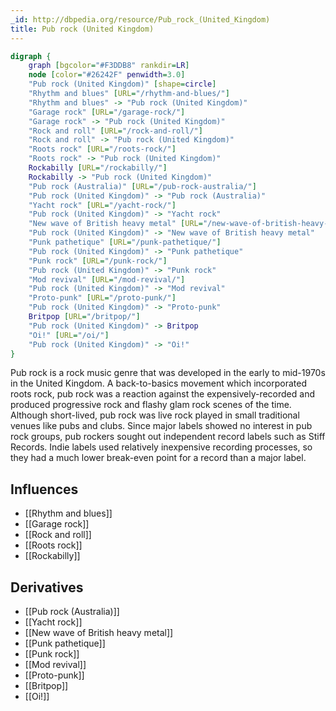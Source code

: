 ```yaml
---
_id: http://dbpedia.org/resource/Pub_rock_(United_Kingdom)
title: Pub rock (United Kingdom)
---
```


```dot
digraph {
	graph [bgcolor="#F3DDB8" rankdir=LR]
	node [color="#26242F" penwidth=3.0]
	"Pub rock (United Kingdom)" [shape=circle]
	"Rhythm and blues" [URL="/rhythm-and-blues/"]
	"Rhythm and blues" -> "Pub rock (United Kingdom)"
	"Garage rock" [URL="/garage-rock/"]
	"Garage rock" -> "Pub rock (United Kingdom)"
	"Rock and roll" [URL="/rock-and-roll/"]
	"Rock and roll" -> "Pub rock (United Kingdom)"
	"Roots rock" [URL="/roots-rock/"]
	"Roots rock" -> "Pub rock (United Kingdom)"
	Rockabilly [URL="/rockabilly/"]
	Rockabilly -> "Pub rock (United Kingdom)"
	"Pub rock (Australia)" [URL="/pub-rock-australia/"]
	"Pub rock (United Kingdom)" -> "Pub rock (Australia)"
	"Yacht rock" [URL="/yacht-rock/"]
	"Pub rock (United Kingdom)" -> "Yacht rock"
	"New wave of British heavy metal" [URL="/new-wave-of-british-heavy-metal/"]
	"Pub rock (United Kingdom)" -> "New wave of British heavy metal"
	"Punk pathetique" [URL="/punk-pathetique/"]
	"Pub rock (United Kingdom)" -> "Punk pathetique"
	"Punk rock" [URL="/punk-rock/"]
	"Pub rock (United Kingdom)" -> "Punk rock"
	"Mod revival" [URL="/mod-revival/"]
	"Pub rock (United Kingdom)" -> "Mod revival"
	"Proto-punk" [URL="/proto-punk/"]
	"Pub rock (United Kingdom)" -> "Proto-punk"
	Britpop [URL="/britpop/"]
	"Pub rock (United Kingdom)" -> Britpop
	"Oi!" [URL="/oi/"]
	"Pub rock (United Kingdom)" -> "Oi!"
}
```

Pub rock is a rock music genre that was developed in the early to mid-1970s in the United Kingdom. A back-to-basics movement which incorporated roots rock, pub rock was a reaction against the expensively-recorded and produced progressive rock and flashy glam rock scenes of the time. Although short-lived, pub rock was live rock played in small traditional venues like pubs and clubs. Since major labels showed no interest in pub rock groups, pub rockers sought out independent record labels such as Stiff Records. Indie labels used relatively inexpensive recording processes, so they had a much lower break-even point for a record than a major label.

## Influences
- [[Rhythm and blues]]
- [[Garage rock]]
- [[Rock and roll]]
- [[Roots rock]]
- [[Rockabilly]]

## Derivatives
- [[Pub rock (Australia)]]
- [[Yacht rock]]
- [[New wave of British heavy metal]]
- [[Punk pathetique]]
- [[Punk rock]]
- [[Mod revival]]
- [[Proto-punk]]
- [[Britpop]]
- [[Oi!]]

